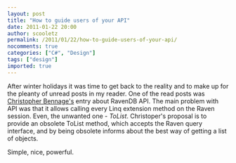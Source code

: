 ```yaml
---
layout: post
title: "How to guide users of your API"
date: 2011-01-22 20:00
author: scooletz
permalink: /2011/01/22/how-to-guide-users-of-your-api/
nocomments: true
categories: ["C#", "Design"]
tags: ["design"]
imported: true
---
```


After winter holidays it was time to get back to the reality and to make up for the pleanty of unread posts in my reader. One of the read posts was [Christopher Bennage's](http://devlicious.com/blogs/christopher_bennage/archive/2011/01/21/disabling-certain-linq-operations.aspx) entry about RavenDB API. The main problem with API was that it allows calling every Linq extension method on the Raven session. Even, the unwanted one - *ToList*. Christoper's proposal is to provide an obsolete ToList method, which accepts the Raven query interface, and by being obsolete informs about the best way of getting a list of objects.

Simple, nice, powerful.

